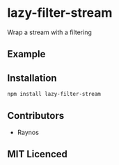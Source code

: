 # lazy-filter-stream

Wrap a stream with a filtering

## Example

## Installation

`npm install lazy-filter-stream`

## Contributors

 - Raynos

## MIT Licenced